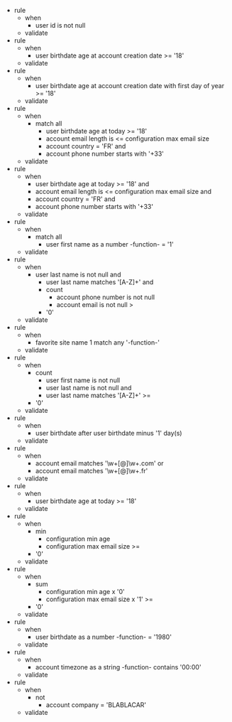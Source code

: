 * rule
   * when
      * user id is not null
   * validate
* rule
   * when
      * user birthdate age at account creation date >= '18'
   * validate
* rule
   * when
      * user birthdate age at account creation date with first day of year >= '18'
   * validate
* rule
   * when
      * match all
         * user birthdate age at today >= '18'
         * account email length is <= configuration max email size
         * account country = 'FR' and
         * account phone number starts with '+33'
   * validate
* rule
   * when
      * user birthdate age at today >= '18' and
      * account email length is <= configuration max email size and
      * account country = 'FR' and
      * account phone number starts with '+33'
   * validate
* rule
   * when
      * match all
         * user first name as a number -function-  = '1'
   * validate
* rule
   * when
      * user last name is not null and
         * user last name matches '[A-Z]+' and
         * count
            * account phone number is not null
            * account email is not null >
         * '0'
   * validate
* rule
   * when
      * favorite site name 1 match any '-function-'
   * validate
* rule
   * when
      * count
         * user first name is not null
         * user last name is not null and
         * user last name matches '[A-Z]+' >=
      * '0'
   * validate
* rule
   * when
      * user birthdate after user birthdate minus '1' day(s)
   * validate
* rule
   * when
      * account email matches '\w+[@]\w+.com' or
      * account email matches '\w+[@]\w+.fr'
   * validate
* rule
   * when
      * user birthdate age at today >= '18'
   * validate
* rule
   * when
      * min
         * configuration min age
         * configuration max email size >=
      * '0'
   * validate
* rule
   * when
      * sum
         * configuration min age x '0'
         * configuration max email size x '1' >=
      * '0'
   * validate
* rule
   * when
      * user birthdate as a number -function-  = '1980'
   * validate
* rule
   * when
      * account timezone as a string -function-  contains '00:00'
   * validate
* rule
   * when
      * not
         * account company = 'BLABLACAR'
   * validate
